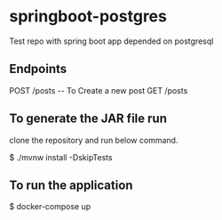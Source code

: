 # springboot-postgres
Test repo with spring boot app depended on postgresql 

## Endpoints	
POST /posts	 -- To Create a new post
GET /posts

## To generate the JAR file run
clone the repository and run below command.

$ ./mvnw install -DskipTests

## To run the application 

$ docker-compose up
